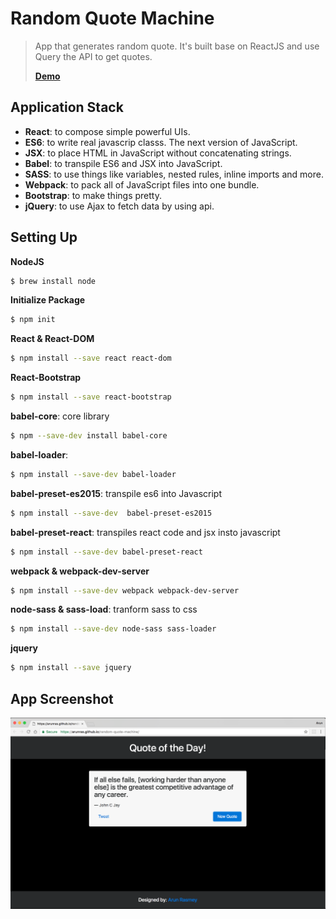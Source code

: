 # Random Quote Machine
> App that generates random quote.
> It's built base on ReactJS and use Query the API to get quotes.
>
> [**Demo**](https://arunras.github.io/random-quote-machine/)
## Application Stack
- **React**: to compose simple powerful UIs.
- **ES6**: to write real javascrip classs. The next version of JavaScript.
- **JSX**: to place HTML in JavaScript without concatenating strings.
- **Babel**: to transpile ES6 and JSX into JavaScript.
- **SASS**: to use things like variables, nested rules, inline imports and more.
- **Webpack**: to pack all of JavaScript files into one bundle.
- **Bootstrap**: to make things pretty.
- **jQuery**: to use Ajax to fetch data by using api.
## Setting Up
**NodeJS**
```bash
$ brew install node
```

**Initialize Package**

```bash
$ npm init
```

**React & React-DOM**

```bash
$ npm install --save react react-dom
```

**React-Bootstrap**

```bash
$ npm install --save react-bootstrap
```

**babel-core**: core library

```bash
$ npm --save-dev install babel-core 
```

**babel-loader**: 

```bash
$ npm install --save-dev babel-loader
```

**babel-preset-es2015**: transpile es6 into Javascript

```bash
$ npm install --save-dev  babel-preset-es2015 
```

**babel-preset-react**: transpiles react code and jsx insto javascript

```bash
$ npm install --save-dev babel-preset-react 
```

**webpack & webpack-dev-server**

```bash
$ npm install --save-dev webpack webpack-dev-server 
```

**node-sass & sass-load**: tranform sass to css

```bash
$ npm install --save-dev node-sass sass-loader 
```
**jquery**
```bash
$ npm install --save jquery
```


## App Screenshot 
![App](https://github.com/arunras/random-quote-machine/raw/master/asset/screenshot.png "App")


